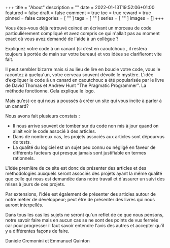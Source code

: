 +++
title = "About"
description = ""
date = 2022-01-13T19:52:06+01:00
featured = false
draft = false
comment = true
toc = true
reward = true
pinned = false
categories = [
  ""
]
tags = [
  ""
]
series = [
  ""
]
images = []
+++

Vous êtes-vous déjà retrouvé coincé en écrivant un morceau de code particulièrement compliqué et avez compris ce qui n'allait pas au moment exact où vous avez demandé de l'aide à un collègue ?

Expliquez votre code à un canard (si c’est en caoutchouc , il restera toujours à portée de main sur votre bureau) et vos idées se clarifieront vite fait.

Il peut sembler bizarre mais si au lieu de lire en boucle votre code, vous le racontez à quelqu'un, votre cerveau souvent dévoile le mystère. L'idée d’expliquer le code à un canard en caoutchouc a été popularisée par le livre de David Thomas et Andrew Hunt "The Pragmatic Programmer". La méthode fonctionne. Cela explique le logo.

Mais qu’est-ce qui nous a poussés à créer un site qui vous incite à parler à un canard?

Nous avons fait plusieurs constats :
- Il nous arrive souvent de tomber sur du code non mis à jour quand on allait voir le code associé à des articles.
- Dans de nombreux cas, les projets associés aux articles sont dépourvus de tests.
- La qualité du logiciel est un sujet peu connu ou négligé en faveur de différents facteurs qui presque jamais sont justifiable en termes rationnels.

L'idée première de ce site est donc de présenter des articles et des méthodologies auxquels seront associés des projets ayant la même qualité que celle qui nous est demandée dans notre travail et d'assurer un suivi des mises à jours de ces projets.

Par extensions, l'idée est également de présenter des articles autour de notre métier de développeur; peut être de présenter des livres qui nous auront interpellés.

Dans tous les cas les sujets ne seront qu'un reflet de ce que nous pensons, notre savoir faire mais en aucun cas se ne sont des points de vus fermés car pour progresser il faut savoir entendre l'avis des autres et accepter qu'il y a différentes façons de faire.

Daniele Cremonini et Emmanuel Quinton